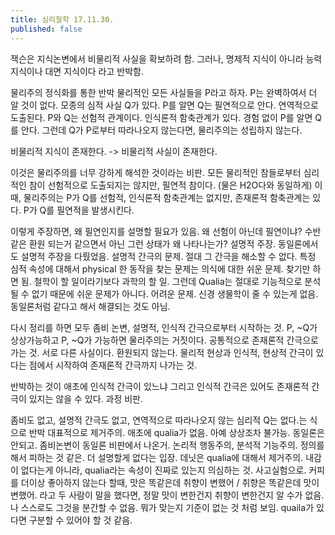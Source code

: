 ```yaml
---
title: 심리철학 17.11.30.
published: false
---
```


잭슨은 지식논변에서 비물리적 사실을 확보하려 함.
그러나, 명제적 지식이 아니라 능력 지식이나 대면 지식이다 라고 반박함.

물리주의 정식화를 통한 반박
물리적인 모든 사실들을 P라고 하자. P는 완벽하여서 더 알 것이 없다.
모종의 심적 사실 Q가 있다.
P를 알면 Q는 필연적으로 안다. 연역적으로 도출된다. P와 Q는 선험적 관계이다. 인식론적 함축관계가 있다. 경험 없이 P를 알면 Q를 안다.
그런데 Q가 P로부터 따라나오지 않는다면, 물리주의는 성립하지 않는다.

비물리적 지식이 존재한다. -> 비물리적 사실이 존재한다.

이것은 물리주의를 너무 강하게 해석한 것이라는 비판.
모든 물리적인 참들로부터 심리적인 참이 선험적으로 도출되지는 않지만, 필연적 참이다. (물은 H2O다와 동일하게)
이 때, 물리주의는 P가 Q를 선험적, 인식론적 함축관계는 없지만, 존재론적 함축관계는 있다. P가 Q를 필연적을 발생시킨다.

이렇게 주장하면, 왜 필연인지를 설명할 필요가 있음. 왜 선험이 아닌데 필연이냐? 수반 같은 환원 되는거 같으면서 아닌 그런 상태가 왜 나타나는가? 설명적 주장.
동일론에서도 설명적 주장을 다뤘었음. 설명적 간극의 문제. 절대 그 간극을 해소할 수 없다.
특정 심적 속성에 대해서 physical 한 동작을 찾는 문제는 의식에 대한 쉬운 문제. 찾기만 하면 됨. 철학이 할 일이라기보다 과학의 할 일.
그런데 Qualia는 절대로 기능적으로 분석될 수 없기 때문에 쉬운 문제가 아니다. 어려운 문제. 신경 생물학이 줄 수 있는게 없음.
동일론처럼 같다고 해서 해결되는 것도 아님.

다시 정리를 하면
모두 좀비 논변, 설명적, 인식적 간극으로부터 시작하는 것.
P, ~Q가 상상가능하고
P, ~Q가 가능하면
물리주의는 거짓이다.
공통적으로
존재론적 간극으로 가는 것. 서로 다른 사실이다. 환원되지 않는다. 물리적 현상과 인식적, 현상적 간극이 있다는 점에서 시작하여 존재론적 간극까지 나가는 것.

반박하는 것이
애초에 인식적 간극이 있느냐
그리고 인식적 간극은 있어도 존재론적 간극이 있지는 않을 수 있다. 과정 비판.

좀비도 없고, 설명적 간극도 없고, 연역적으로 따라나오지 않는 심리적 Q는 없다.는 식으로 반박
대표적으로 제거주의. 애초에 qualia가 없음. 아예 상상조차 불가능.
동일론은 안되고. 좀비논변이 동일론 비판에서 나온거.
논리적 행동주의, 분석적 기능주의. 정의를 해서 피하는 것 같은. 더 설명할게 없다는 입장.
데닛은 qualia에 대해서 제거주의. 내감이 없다는게 아니라, qualia라는 속성이 진짜로 있는지 의심하는 것. 사고실험으로. 커피를 더이상 좋아하지 않는다 할때, 맛은 똑같은데 취향이 변했어 / 취향은 똑같은데 맛이 변했어. 라고 두 사람이 말을 했다면, 정말 맛이 변한건지 취향이 변한건지 알 수가 없음. 나 스스로도 그것을 분간할 수 없음. 뭐가 맞는지 기준이 없는 것 처럼 보임. quaila가 있다면 구분할 수 있어야 할 것 같음.
